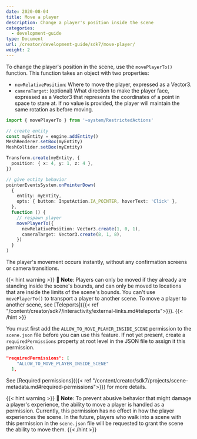 ```yaml
---
date: 2020-08-04
title: Move a player
description: Change a player's position inside the scene
categories:
  - development-guide
type: Document
url: /creator/development-guide/sdk7/move-player/
weight: 2
---
```


To change the player's position in the scene, use the `movePlayerTo()` function. This function takes an object with two properties:

- `newRelativePosition`: Where to move the player, expressed as a Vector3.
- `cameraTarget`: (optional) What direction to make the player face, expressed as a Vector3 that represents the coordinates of a point in space to stare at. If no value is provided, the player will maintain the same rotation as before moving.

```ts
import { movePlayerTo } from '~system/RestrictedActions'

// create entity
const myEntity = engine.addEntity()
MeshRenderer.setBox(myEntity)
MeshCollider.setBox(myEntity)

Transform.create(myEntity, {
  position: { x: 4, y: 1, z: 4 },
})

// give entity behavior
pointerEventsSystem.onPointerDown(
  {
    entity: myEntity,
    opts: { button: InputAction.IA_POINTER, hoverText: 'Click' },
  },
  function () {
    // respawn player
    movePlayerTo({
      newRelativePosition: Vector3.create(1, 0, 1),
      cameraTarget: Vector3.create(8, 1, 8),
    })
  }
)
```

The player's movement occurs instantly, without any confirmation screens or camera transitions.

{{< hint warning >}}
**📔 Note**: Players can only be moved if they already are standing inside the scene's bounds, and can only be moved to locations that are inside the limits of the scene's bounds. You can't use `movePlayerTo()` to transport a player to another scene. To move a player to another scene, see [Teleports]({{< ref "/content/creator/sdk7/interactivity/external-links.md#teleports">}}).
{{< /hint >}}

You must first add the `ALLOW_TO_MOVE_PLAYER_INSIDE_SCENE` permission to the `scene.json` file before you can use this feature. If not yet present, create a `requiredPermissions` property at root level in the JSON file to assign it this permission.

```json
"requiredPermissions": [
    "ALLOW_TO_MOVE_PLAYER_INSIDE_SCENE"
  ],
```

See [Required permissions]({{< ref "/content/creator/sdk7/projects/scene-metadata.md#required-permissions">}}) for more details.

{{< hint warning >}}
**📔 Note**: To prevent abusive behavior that might damage a player's experience, the ability to move a player is handled as a permission. Currently, this permission has no effect in how the player experiences the scene. In the future, players who walk into a scene with this permission in the `scene.json` file will be requested to grant the scene the ability to move them.
{{< /hint >}}
